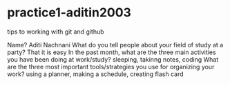 # practice1-aditin2003
tips to working with git and github

Name? Aditi Nachnani
What do you tell people about your field of study at a party? That it is easy
In the past month, what are the three main activities you have been doing at work/study? sleeping, takinng notes, coding
What are the three most important tools/strategies you use for organizing your work? using a planner, making a schedule, creating flash card
